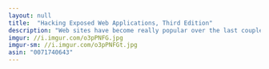 ```yaml
---
layout: null
title:  "Hacking Exposed Web Applications, Third Edition"
description: "Web sites have become really popular over the last couple years. Web sites even control bank accounts and social media sites like Facebook and MySpace, which is what makes this book REALLY valuable. This book will teach you how to hack 90% of the web sites out there, even if they're written in a secure lanuage like HTML 5 or C (My site can't be hacked though, becuase it's written in C++ which is more secure)."
imgur: //i.imgur.com/o3pPNFG.jpg
imgur-sm: //i.imgur.com/o3pPNFGt.jpg
asin: "0071740643"
---
```

